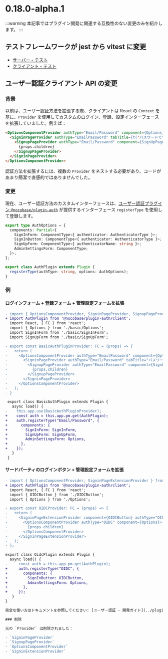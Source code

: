 # 0.18.0-alpha.1

:::warning
本記事ではプラグイン開発に関連する互換性のない変更のみを紹介します。
:::

## テストフレームワークが jest から vitest に変更

- [サーバー - テスト](/development/server/test)
- [クライアント - テスト](/development/client/test)

## ユーザー認証クライアント API の変更

### 背景

以前は、ユーザー認証方法を拡張する際、クライアントは React の `Context` を基に、`Provider` を使用してカスタムのログイン、登録、設定インターフェースを拡張していました。例えば：

```html
<OptionsComponentProvider authType="Email/Password" component={Options}>
  <SigninPageProvider authType="EmailPassword" tabTitle={t('パスワードでサインイン')} component={SignInPage}>
    <SignupPageProvider authType="Email/Password" component={SignUpPage}>
      {props.children}
    </SignupPageProvider>
  </SigninPageProvider>
</OptionsComponentProvider>
```

認証方法を拡張するには、複数の `Provider` をネストする必要があり、コードがあまり簡潔で直感的ではありませんでした。

### 変更

現在、ユーザー認証方法のカスタムインターフェースは、[ユーザー認証プラグイン `@nocobase/plugin-auth`](../plugins/auth/index.md) が提供するインターフェース `registerType` を使用して登録します。

```ts
export type AuthOptions = {
  components: Partial<{
    SignInForm: ComponentType<{ authenticator: AuthenticatorType }>;
    SignInButton: ComponentType<{ authenticator: AuthenticatorType }>;
    SignUpForm: ComponentType<{ authenticatorName: string }>;
    AdminSettingsForm: ComponentType;
  }>;
};

export class AuthPlugin extends Plugin {
  registerType(authType: string, options: AuthOptions);
}
```

### 例

#### ログインフォーム + 登録フォーム + 管理設定フォームを拡張

```diff
- import { OptionsComponentProvider, SigninPageProvider, SignupPageProvider } from '@nocobase/client';
+ import AuthPlugin from '@nocobase/plugin-auth/client';
  import React, { FC } from 'react';
  import { Options } from './basic/Options';
  import SignInForm from './basic/SignInForm';
  import SignUpForm from './basic/SignUpForm';

- export const BasicAuthPluginProvider: FC = (props) => {
-   return (
-     <OptionsComponentProvider authType="EmailPassword" component={Options}>
-       <SigninPageProvider authType="Email/Password" tabTitle="パスワードでサインイン" component={SignInForm}>
-         <SignupPageProvider authType="EmailPassword" component={SignUpForm}>
-           {props.children}
-         </SignupPageProvider>
-       </SigninPageProvider>
-     </OptionsComponentProvider>
-   );
- }

 export class BasicAuthPlugin extends Plugin {
   async load() {
-    this.app.use(BasicAuthPluginProvider);
+    const auth = this.app.pm.get(AuthPlugin);
+    auth.registerType("Email/Password", {
+      components: {
+        SignInForm: SignInForm,
+        SignUpForm: SignUpForm,
+        AdminSettingsForm: Options,
+      },
+    });
   }
 }
```

#### サードパーティのログインボタン + 管理設定フォームを拡張

```diff
- import { OptionsComponentProvider, SigninPageExtensionProvider } from '@nocobase/client';
+ import AuthPlugin from '@nocobase/plugin-auth/client';
  import React, { FC } from 'react';
  import { OIDCButton } from './OIDCButton';
  import { Options } from './Options';

- export const OIDCProvider: FC = (props) => {
-   return (
-     <SigninPageExtensionProvider component={OIDCButton} authType="OIDC">
-       <OptionsComponentProvider authType="OIDC" component={Options}>
-         {props.children}
-       </OptionsComponentProvider>
-     </SigninPageExtensionProvider>
-   );
- };

export class OidcPlugin extends Plugin {
  async load() {
-     const auth = this.app.pm.get(AuthPlugin);
+     auth.registerType("OIDC", {
+       components: {
+         SignInButton: OIDCButton,
+         AdminSettingsForm: Options,
+       },
+     });
   }
}

完全な使い方はドキュメントを参照してください: [ユーザー認証 - 開発ガイド](../plugins/auth/dev/guide.md)

### 削除

元の `Provider` は削除されました：

- `SigninPageProvider`
- `SignupPageProvider`
- `OptionsComponentProvider`
- `SigninExtensionProvider`

